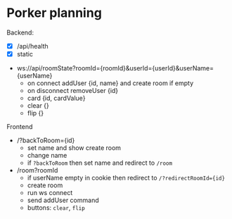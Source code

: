 # Porker planning

Backend:

- [x] /api/health
- [x] static 
- ws://api/roomState?roomId={roomId}&userId={userId}&userName={userName}
  - on connect addUser {id, name} and create room if empty
  - on disconnect removeUser {id}
  - card {id, cardValue}
  - clear {}
  - flip {}

Frontend

* /?backToRoom={id}
  * set name and show create room
  * change name
  * if `?backToRoom` then set name and redirect to `/room`
* /room?roomId
  * if userName empty in cookie then redirect to `/?redirectRoomId={id}`
  * create room
  * run ws connect
  * send addUser command
  * buttons: `clear`, `flip`

